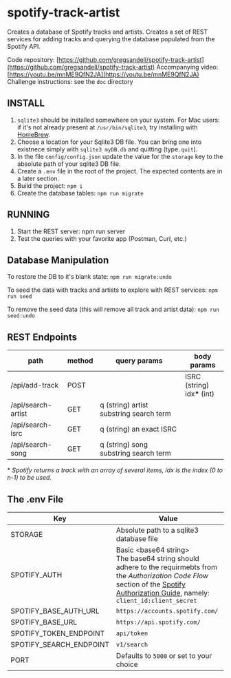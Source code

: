 # spotify-track-artist

Creates a database of Spotify tracks and artists.  Creates a set of REST services for adding tracks and querying the database populated from the Spotify API.

Code repository: [https://github.com/gregsandell/spotify-track-artist](https://github.com/gregsandell/spotify-track-artist)
Accompanying video: [https://youtu.be/mnME9QfN2JA](https://youtu.be/mnME9QfN2JA)
Challenge instructions:  see the `doc` directory

## INSTALL

1. `sqlite3` should be installed somewhere on your system.  For Mac users:  if it's not already present at 
`/usr/bin/sqlite3`, try installing with [HomeBrew](https://formulae.brew.sh/formula/sqlite).
2. Choose a location for your Sqlite3 DB file.  You can bring one into existnece simply with `sqlite3 myDB.db` and quitting (type`.quit`).
3. In the file `config/config.json` update the value for the `storage` key to the absolute path of your sqlite3 DB file.
4. Create a `.env` file in the root of the project.  The expected contents are in a later section.
5. Build the project: `npm i`
6. Create the database tables: `npm run migrate`

## RUNNING

1. Start the REST server:  npm run server
2. Test the queries with your favorite app (Postman, Curl, etc.)

## Database Manipulation

To restore the DB to it's blank state: `npm run migrate:undo`

To seed the data with tracks and artists to explore with REST services:  `npm run seed`

To remove the seed data (this will remove all track and artist data): `npm run seed:undo`

## REST Endpoints

| path | method | query params | body params | 
|------|------- | ------------ | ----------- | 
| /api/add-track | POST | | ISRC (string)<br>idx<strong>*</strong> (int) | 
| /api/search-artist | GET | q (string) artist substring search term | |
| /api/search-isrc | GET | q (string) an exact ISRC | |
| /api/search-song | GET | q (string) song substring search term | |

&#42; *Spotify returns a track with an array of several items, idx is the index (0 to n-1) to be used.*

## The .env File
| Key      | Value |
| ----------- | ----------- |
| STORAGE      | Absolute path to a sqlite3 database file       |
| SPOTIFY_AUTH   | Basic \<base64 string\><br/> The base64 string should adhere to the requirmebts from the *Authorization Code Flow* section of the [Spotify Authorization Guide](https://developer.spotify.com/documentation/general/guides/authorization-guide/), namely: `client_id:client_secret`|
| SPOTIFY_BASE_AUTH_URL | `https://accounts.spotify.com/` |
| SPOTIFY_BASE_URL | `https://api.spotify.com/` |
| SPOTIFY_TOKEN_ENDPOINT | `api/token` |
| SPOTIFY_SEARCH_ENDPOINT | `v1/search` |
| PORT | Defaults to `5000` or set to your choice |

